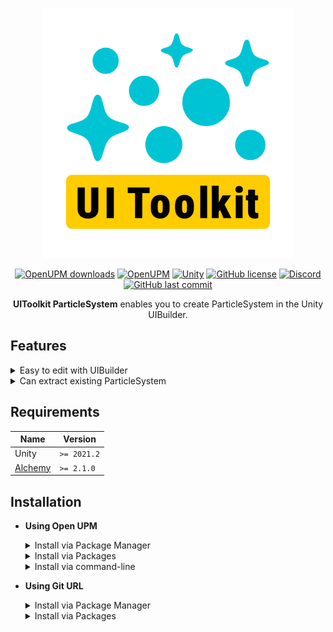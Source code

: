 <p align="center">
<a href="#"><img src="Docs/Logo.svg" width="400"></a>
</p>
<p align="center">
<a href="#"><img src="https://img.shields.io/badge/dynamic/json?amp;label=downloads&amp;query=%24.downloads&amp;url=https%3A%2F%2Fpackage.openupm.com%2Fdownloads%2Fpoint%2Fall-time%2Fcom.mainragames.uitoolkit-particlesystem&label=Downloads&logoColor=44444E&labelColor=FFD93D&color=44444E" alt="OpenUPM downloads"></a>
<!-- <a href="https://github.com/MainraStudio/UI-Toolkit-Particle-System/releases"><img src="https://img.shields.io/github/downloads/MainraStudio/UI-Toolkit-Particle-System/total?logoColor=44444E&label=Downloads&labelColor=FFD93D&color=44444E" alt="GitHub downloads"></a> -->
<a href="https://openupm.com/packages/com.mainragames.uitoolkit-particlesystem/"><img src="https://img.shields.io/npm/v/com.mainragames.uitoolkit-particlesystem?label=OpenUPM&registry_uri=https://package.openupm.com&&logoColor=44444E&labelColor=FFD93D&color=44444E" alt="OpenUPM"></a>
<a href="#"><img src="https://img.shields.io/badge/Unity-2021.2+-57b9d3?logo=unity&logoColor=44444E&labelColor=FFD93D&color=44444E" alt="Unity"></a>
<a href="https://github.com/MainraStudio/UI-Toolkit-Particle-System/blob/master/LICENSE"><img src="https://img.shields.io/github/license/MainraStudio/UI-Toolkit-Particle-System?label=License&logoColor=44444E&labelColor=FFD93D&color=44444E" alt="GitHub license"></a>
<!-- <a href="https://github.com/MainraStudio/UI-Toolkit-Particle-System/releases/latest"><img src="https://img.shields.io/github/release/MainraStudio/UI-Toolkit-Particle-System" alt="GitHub release"></a> -->
<a href="https://discord.gg/zreAsusu25"><img src="https://img.shields.io/discord/795514153703440434?logo=discord&logoColor=44444E&label=Discord&labelColor=FFD93D&color=44444E" alt="Discord"></a>
<a href="#"><img src="https://img.shields.io/github/last-commit/MainraStudio/UI-Toolkit-Particle-System?logoColor=44444E&label=Last%20Commit&labelColor=FFD93D&color=44444E" alt="GitHub last commit"/></a>
</p>
<p align="center">
<b>UIToolkit ParticleSystem</b> enables you to create ParticleSystem in the Unity UIBuilder.
</p>

## Features
<details>
<summary>Easy to edit with UIBuilder</summary>

<a href="#"><img src="Docs/Images/001. Easy to edit with UIBuilder.gif" width="800"></a>
</details>
<details>
<summary>Can extract existing ParticleSystem</summary>

<a href="#"><img src="Docs/Images/002. Can extract existing ParticleSystem.gif" width="800"></a>
</details>

## Requirements
| **Name** | **Version** |
| --- | --- |
| Unity | `>= 2021.2` |
| [Alchemy](https://github.com/annulusgames/Alchemy) | `>= 2.1.0` |

## Installation
- **Using Open UPM**
  <details>
  <summary>Install via Package Manager</summary>
    
  - Open **`Edit > Project Settings > Package Manager`**
  - Add a new Scoped Registry (or edit the existing OpenUPM entry)

    | | |
    | --- | --- |
    | **Name** | `package.openupm.com` |
    | **URL** | `https://package.openupm.com` |
    | **Scope(s)** | `com.annulusgames.alchemy` |
    | | `com.mainragames.uitoolkit-particlesystem` |
  - Click **`Apply`**
  - Open **`Window > Package Management > Package Manager`**
  - Click **`+`**
  - Select **`Install package by name...`**
  - Paste **`com.mainragames.uitoolkit-particlesystem`** into **Name**
  - Click **`Install`**
  </details>
  <details>
  <summary>Install via Packages</summary>

    - Merge the snippet to [Packages/manifest.json](https://docs.unity3d.com/Manual/upm-manifestPrj.html)
      ```json
      {
          "scopedRegistries": [
              {
                  "name": "package.openupm.com",
                  "url": "https://package.openupm.com",
                  "scopes": [
                      "com.annulusgames.alchemy",
                      "com.mainragames.uitoolkit-particlesystem"
                  ]
              }
          ],
          "dependencies": {
              "com.mainragames.uitoolkit-particlesystem": "1.0.3"
          }
      }
      ```
  </details>
  <details>
  <summary>Install via command-line</summary>
    
    - ```console
      $ openupm add com.mainragames.uitoolkit-particlesystem
      ```
  </details>
- **Using Git URL**
  <details>
  <summary>Install via Package Manager</summary>
    
  - Open **`Edit > Project Settings > Package Manager`**
  - Click **`+`**
  - Select **`Install package from git URL...`**
  - > (Optional) if you haven't installed [Alchemy](https://github.com/annulusgames/Alchemy), Enter the following URL First:
    ```
    https://github.com/annulusgames/Alchemy.git?path=/Alchemy/Assets/Alchemy
    ```
  - Enter the following URL:
    ```
    https://github.com/MainraStudio/UI-Toolkit-Particle-System.git?path=Packages/UIToolkitParticleSystem
    ```
  - Click **`Install`**

  </details>
  <details>
  <summary>Install via Packages</summary>

  - Merge the snippet to [Packages/manifest.json](https://docs.unity3d.com/Manual/upm-manifestPrj.html)
    ```json
    {
        "dependencies": {
            "com.mainragames.uitoolkit-particlesystem": "https://github.com/MainraStudio/UI-Toolkit-Particle-System.git?path=Packages/UIToolkitParticleSystem"
        }
    }
    ```
   - > (Optional) if you haven't installed [Alchemy](https://github.com/annulusgames/Alchemy)
      ```json
      {
          "dependencies": {
              "com.annulusgames.alchemy": "https://github.com/annulusgames/Alchemy.git?path=/Alchemy/Assets/Alchemy"
          }
      }
      ```
  </details>
